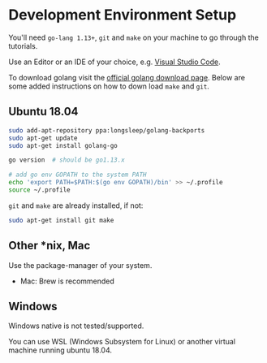 # Development Environment Setup

You'll need `go-lang 1.13+`, `git` and `make` on your machine to go through the tutorials.

Use an Editor or an IDE of your choice, e.g. [Visual Studio Code](https://code.visualstudio.com/download).

To download golang visit the [official golang download page](https://golang.org/dl/). Below are some added instructions on how to down load `make` and `git`.

## Ubuntu 18.04

```sh
sudo add-apt-repository ppa:longsleep/golang-backports
sudo apt-get update
sudo apt-get install golang-go

go version  # should be go1.13.x

# add go env GOPATH to the system PATH
echo 'export PATH=$PATH:$(go env GOPATH)/bin' >> ~/.profile
source ~/.profile
```

`git` and `make` are already installed, if not:

```sh
sudo apt-get install git make
```

## Other *nix, Mac

Use the package-manager of your system.

- Mac: Brew is recommended

## Windows

Windows native is not tested/supported.

You can use WSL (Windows Subsystem for Linux) or another virtual machine running ubuntu 18.04.